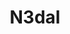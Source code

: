 ---
title: N3dal
github: https://github.com/N3dal
mode: dark
transition: 1s
score: 73.1
archetype:
- Code
---
